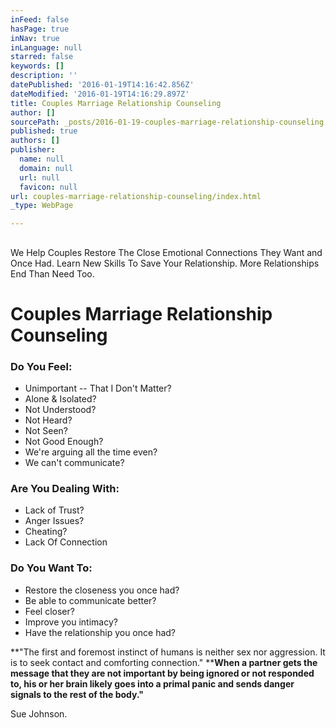 ```yaml
---
inFeed: false
hasPage: true
inNav: true
inLanguage: null
starred: false
keywords: []
description: ''
datePublished: '2016-01-19T14:16:42.856Z'
dateModified: '2016-01-19T14:16:29.897Z'
title: Couples Marriage Relationship Counseling
author: []
sourcePath: _posts/2016-01-19-couples-marriage-relationship-counseling.md
published: true
authors: []
publisher:
  name: null
  domain: null
  url: null
  favicon: null
url: couples-marriage-relationship-counseling/index.html
_type: WebPage

---
```

## 

We Help Couples Restore The Close Emotional Connections They Want and Once Had. Learn New Skills To Save Your Relationship. More Relationships End Than Need Too.

# Couples Marriage Relationship Counseling

### **Do You Feel:**

* Unimportant -- That I Don't Matter?
* Alone & Isolated?
* Not Understood?
* Not Heard?
* Not Seen?
* Not Good Enough?
* We're arguing all the time even?
* We can't communicate?

### **Are You Dealing With:**

* Lack of Trust?
* Anger Issues?
* Cheating?
* Lack Of Connection

### **Do You Want To:**

* Restore the closeness you once had?
* Be able to communicate better?
* Feel closer?
* Improve you intimacy?
* Have the relationship you once had?

**"The first and foremost instinct of humans is neither sex nor aggression. It is to seek contact and comforting connection." ****When a partner gets the message that they are not important by being ignored or not responded to, his or her brain likely goes into a primal panic and sends danger signals to the rest of the body."**

Sue Johnson.